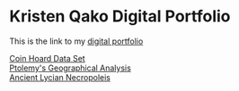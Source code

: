 # Kristen Qako Digital Portfolio


  This is the link to my [digital portfolio](https://kristenqako.github.io/Portfolio/)
  
  [Coin Hoard Data Set](https://github.com/KristenQako/clas299/blob/master/exploring-a-data-set.ipynb)  
  [Ptolemy's Geographical Analysis](https://github.com/KristenQako/clas299/blob/master/ptolemy.ipynb)  
  [Ancient Lycian Necropoleis](https://github.com/KristenQako/clas299/blob/master/Ancient-Lycian-Tombs.ipynb)  
  
  

